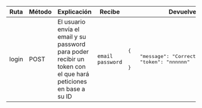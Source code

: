 <table>
    <thead>
        <tr>
            <th>Ruta</th>
            <th>Método</th>
            <th>Explicación</th>
            <th>Recibe</th>
            <th>Devuelve</th>
            <th>Status</th>
        </tr>
    </thead>
    <tbody>
        <tr>
            <td>login</td>
            <td>POST</td>
            <td>El usuario envía el email y su password para poder recibir un token con el que hará peticiones en base a su ID</td>
            <td><code>email</code> <br/><code>password</code></td>
            <td>
            <pre>
{
    "message": "Correct credentials",
    "token": "nnnnnn"
}</pre>
            </td>
            <td>200</td>
        </tr>
    </tbody>
</table>